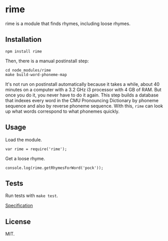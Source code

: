 rime
====

rime is a module that finds rhymes, including loose rhymes.

Installation
------------

    npm install rime

Then, there is a manual postinstall step:

    cd node_modules/rime
    make build-word-phoneme-map

It's not run on postinstall automatically because it takes a while, about 40 minutes on a computer with a 3.2 GHz i3 processor with 4 GB of RAM. But once you do it, you never have to do it again. This step builds a database that indexes every word in the CMU Pronouncing Dictionary by phoneme sequence and also by reverse phoneme sequence. With this, `rime` can look up what words correspond to what phonemes quickly.

Usage
-----

Load the module.

    var rime = require('rime');

Get a loose rhyme.

    console.log(rime.getRhymesForWord('pock'));

Tests
-----

Run tests with `make test`.

[Specification](specification.md)

License
-------

MIT.
